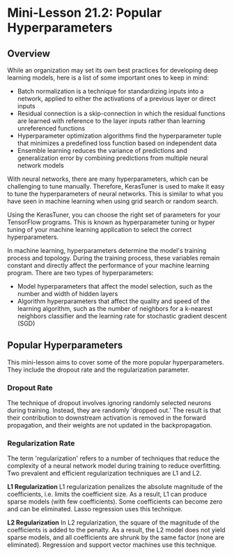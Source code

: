 # Mini-Lesson 21.2: Popular Hyperparameters

## Overview

While an organization may set its own best practices for developing deep learning models, here is a list of some important ones to keep in mind:

- Batch normalization is a technique for standardizing inputs into a network, applied to either the activations of a previous layer or direct inputs
- Residual connection is a skip-connection in which the residual functions are learned with reference to the layer inputs rather than learning unreferenced functions
- Hyperparameter optimization algorithms find the hyperparameter tuple that minimizes a predefined loss function based on independent data
- Ensemble learning reduces the variance of predictions and generalization error by combining predictions from multiple neural network models

With neural networks, there are many hyperparameters, which can be challenging to tune manually. Therefore, KerasTuner is used to make it easy to tune the hyperparameters of neural networks. This is similar to what you have seen in machine learning when using grid search or random search.

Using the KerasTuner, you can choose the right set of parameters for your TensorFlow programs. This is known as hyperparameter tuning or hyper tuning of your machine learning application to select the correct hyperparameters.

In machine learning, hyperparameters determine the model's training process and topology. During the training process, these variables remain constant and directly affect the performance of your machine learning program. There are two types of hyperparameters:

- Model hyperparameters that affect the model selection, such as the number and width of hidden layers
- Algorithm hyperparameters that affect the quality and speed of the learning algorithm, such as the number of neighbors for a k-nearest neighbors classifier and the learning rate for stochastic gradient descent (SGD)

## Popular Hyperparameters

This mini-lesson aims to cover some of the more popular hyperparameters. They include the dropout rate and the regularization parameter.

### Dropout Rate

The technique of dropout involves ignoring randomly selected neurons during training. Instead, they are randomly 'dropped out.' The result is that their contribution to downstream activation is removed in the forward propagation, and their weights are not updated in the backpropagation.

### Regularization Rate

The term 'regularization' refers to a number of techniques that reduce the complexity of a neural network model during training to reduce overfitting. Two prevalent and efficient regularization techniques are L1 and L2.

**L1 Regularization**
L1 regularization penalizes the absolute magnitude of the coefficients, i.e. limits the coefficient size. As a result, L1 can produce sparse models (with few coefficients). Some coefficients can become zero and can be eliminated. Lasso regression uses this technique.

**L2 Regularization**
In L2 regularization, the square of the magnitude of the coefficients is added to the penalty. As a result, the L2 model does not yield sparse models, and all coefficients are shrunk by the same factor (none are eliminated). Regression and support vector machines use this technique.

